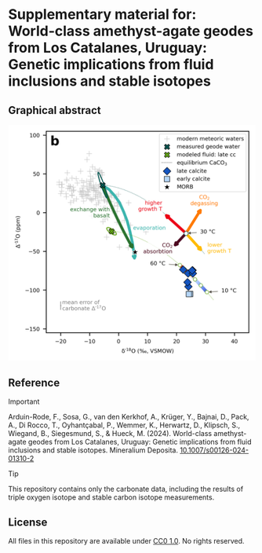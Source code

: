 # Supplementary material for:</br>World-class amethyst-agate geodes from Los Catalanes, Uruguay: Genetic implications from fluid inclusions and stable isotopes

## Graphical abstract
![Graphical Abstract](./UG%20Figure%2011B.png)

## Reference
>[!IMPORTANT]
>Arduin-Rode, F., Sosa, G., van den Kerkhof, A., Krüger, Y., Bajnai, D., Pack, A., Di Rocco, T., Oyhantçabal, P., Wemmer, K., Herwartz, D., Klipsch, S., Wiegand, B., Siegesmund, S., & Hueck, M. (2024). World-class amethyst-agate geodes from Los Catalanes, Uruguay: Genetic implications from fluid inclusions and stable isotopes. Mineralium Deposita. [10.1007/s00126-024-01310-2](https://doi.org/10.1007/s00126-024-01310-2)

>[!TIP]
>This repository contains only the carbonate data, including the results of triple oxygen isotope and stable carbon isotope measurements.

## License
All files in this repository are available under [CC0 1.0](LICENSE). No rights reserved.